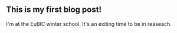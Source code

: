 ## This is my first blog post!

I'm at the EuBIC winter school. It's an exiting time to be in reaseach. 
